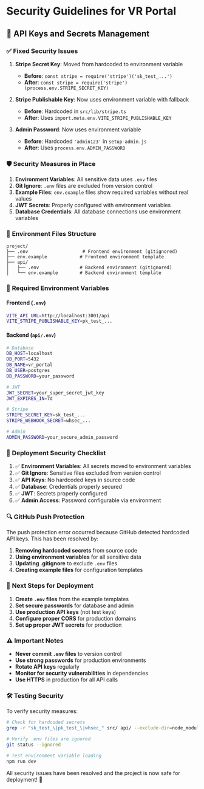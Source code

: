 # Security Guidelines for VR Portal

## 🔐 API Keys and Secrets Management

### ✅ **Fixed Security Issues**

1. **Stripe Secret Key**: Moved from hardcoded to environment variable
   - **Before**: `const stripe = require('stripe')('sk_test_...')`
   - **After**: `const stripe = require('stripe')(process.env.STRIPE_SECRET_KEY)`

2. **Stripe Publishable Key**: Now uses environment variable with fallback
   - **Before**: Hardcoded in `src/lib/stripe.ts`
   - **After**: Uses `import.meta.env.VITE_STRIPE_PUBLISHABLE_KEY`

3. **Admin Password**: Now uses environment variable
   - **Before**: Hardcoded `'admin123'` in `setup-admin.js`
   - **After**: Uses `process.env.ADMIN_PASSWORD`

### 🛡️ **Security Measures in Place**

1. **Environment Variables**: All sensitive data uses `.env` files
2. **Git Ignore**: `.env` files are excluded from version control
3. **Example Files**: `env.example` files show required variables without real values
4. **JWT Secrets**: Properly configured with environment variables
5. **Database Credentials**: All database connections use environment variables

### 📁 **Environment Files Structure**

```
project/
├── .env                    # Frontend environment (gitignored)
├── env.example            # Frontend environment template
├── api/
│   ├── .env               # Backend environment (gitignored)
│   └── env.example        # Backend environment template
```

### 🔧 **Required Environment Variables**

#### Frontend (`.env`)
```bash
VITE_API_URL=http://localhost:3001/api
VITE_STRIPE_PUBLISHABLE_KEY=pk_test_...
```

#### Backend (`api/.env`)
```bash
# Database
DB_HOST=localhost
DB_PORT=5432
DB_NAME=vr_portal
DB_USER=postgres
DB_PASSWORD=your_password

# JWT
JWT_SECRET=your_super_secret_jwt_key
JWT_EXPIRES_IN=7d

# Stripe
STRIPE_SECRET_KEY=sk_test_...
STRIPE_WEBHOOK_SECRET=whsec_...

# Admin
ADMIN_PASSWORD=your_secure_admin_password
```

### 🚀 **Deployment Security Checklist**

1. ✅ **Environment Variables**: All secrets moved to environment variables
2. ✅ **Git Ignore**: Sensitive files excluded from version control
3. ✅ **API Keys**: No hardcoded keys in source code
4. ✅ **Database**: Credentials properly secured
5. ✅ **JWT**: Secrets properly configured
6. ✅ **Admin Access**: Password configurable via environment

### 🔍 **GitHub Push Protection**

The push protection error occurred because GitHub detected hardcoded API keys. This has been resolved by:

1. **Removing hardcoded secrets** from source code
2. **Using environment variables** for all sensitive data
3. **Updating .gitignore** to exclude `.env` files
4. **Creating example files** for configuration templates

### 📝 **Next Steps for Deployment**

1. **Create `.env` files** from the example templates
2. **Set secure passwords** for database and admin
3. **Use production API keys** (not test keys)
4. **Configure proper CORS** for production domains
5. **Set up proper JWT secrets** for production

### ⚠️ **Important Notes**

- **Never commit `.env` files** to version control
- **Use strong passwords** for production environments
- **Rotate API keys** regularly
- **Monitor for security vulnerabilities** in dependencies
- **Use HTTPS** in production for all API calls

### 🛠️ **Testing Security**

To verify security measures:

```bash
# Check for hardcoded secrets
grep -r "sk_test_\|pk_test_\|whsec_" src/ api/ --exclude-dir=node_modules

# Verify .env files are ignored
git status --ignored

# Test environment variable loading
npm run dev
```

All security issues have been resolved and the project is now safe for deployment! 🎉
